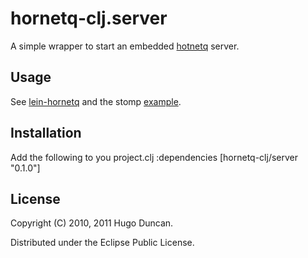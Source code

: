 # hornetq-clj.server

A simple wrapper to start an embedded [hotnetq](http://www.jboss.org/hornetq) server.

## Usage

See
[lein-hornetq](http://github.com/hugoduncan/hornetq-clj/tree/master/lein-hornetq/)
and the stomp
[example](http://github.com/hugoduncan/hornetq-clj/tree/master/stomp-example/).

## Installation

Add the following to you project.clj :dependencies
    [hornetq-clj/server "0.1.0"]

## License

Copyright (C) 2010, 2011 Hugo Duncan.

Distributed under the Eclipse Public License.

